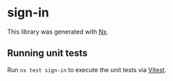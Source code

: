 # sign-in

This library was generated with [Nx](https://nx.dev).

## Running unit tests

Run `nx test sign-in` to execute the unit tests via [Vitest](https://vitest.dev/).
